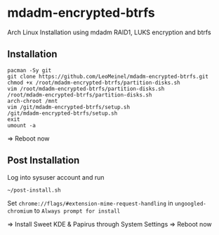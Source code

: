 # mdadm-encrypted-btrfs

Arch Linux Installation using mdadm RAID1, LUKS encryption and btrfs

## Installation

```
pacman -Sy git
git clone https://github.com/LeoMeinel/mdadm-encrypted-btrfs.git
chmod +x /root/mdadm-encrypted-btrfs/partition-disks.sh
vim /root/mdadm-encrypted-btrfs/partition-disks.sh
/root/mdadm-encrypted-btrfs/partition-disks.sh
arch-chroot /mnt
vim /git/mdadm-encrypted-btrfs/setup.sh
/git/mdadm-encrypted-btrfs/setup.sh
exit
umount -a
```

=> Reboot now

## Post Installation

Log into sysuser account and run

```
~/post-install.sh

```
Set `chrome://flags/#extension-mime-request-handling` in `ungoogled-chromium` to `Always prompt for install`

=> Install Sweet KDE & Papirus through System Settings
=> Reboot now
